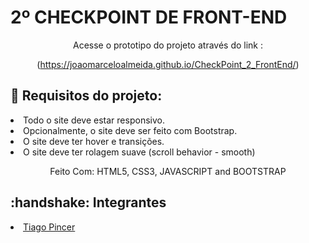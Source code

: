 <h1>2º CHECKPOINT DE FRONT-END</h1>
<div align="center">
    
Acesse o prototipo do projeto através do link :
    
(https://joaomarceloalmeida.github.io/CheckPoint_2_FrontEnd/)

    
<div align="start">
<h2>🔧 Requisitos do projeto:</h2>
     <li>Todo o site deve estar responsivo.</li>
     <li>Opcionalmente, o site deve ser feito com Bootstrap.</li>
     <li>O site deve ter hover e transições.</li>
     <li>O site deve ter rolagem suave (scroll behavior - smooth)</li>
  </div>
   

Feito Com:
HTML5, CSS3, JAVASCRIPT and BOOTSTRAP



<!--  Social Midia -->
<div align="start"> 
<h2> :handshake: Integrantes</h2>
    <li><a target="_blank" href="https://github.com/tpincer">Tiago Pincer</a></li> 
</div>
 
